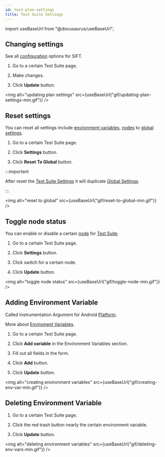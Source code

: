 ```yaml
---
id: test-plan-settings
title: Test Suite Settings
---
```


import useBaseUrl from "@docusaurus/useBaseUrl";

## Changing settings

See all [configuration](/configuration) options for SIFT.

1. Go to a certain Test Suite page.

2. Make changes.

3. Click **Update** button.

<img alt="updating plan settings" src={useBaseUrl("gif/updating-plan-settings-min.gif")} />

## Reset settings

You can reset all settings include [environment variables](/env-vars), [nodes](/nodes) to [global settings](/settings).

1. Go to a certain Test Suite page.

2. Click **Settings** button.

3. Click **Reset To Global** button.

:::important

After reset the [Test Suite Settings](/test-plan-settings) it will duplicate [Global Settings](/settings).

:::

<img alt="reset to global" src={useBaseUrl("gif/reset-to-global-min.gif")} />

## Toggle node status

You can enable or disable a certain [node](/nodes) for [Test Suite](/test-plans#test-plan-settings).

1. Go to a certain Test Suite page.

2. Click **Settings** button.

3. Click switch for a certain node.

4. Click **Update** button.

<img alt="toggle node status" src={useBaseUrl("gif/toggle-node-min.gif")} />

## Adding Environment Variable

Called Instrumentation Argument for Android [Platform](/platforms).

More about [Enviroment Variables](/env-vars).

1. Go to a certain Test Suite page.

2. Click **Add variable** in the Environment Variables section.

3. Fill out all fields in the form.

4. Click **Add** button.

5. Click **Update** button.

<img alt="creating environment variables" src={useBaseUrl("gif/creating-env-var-min.gif")} />

## Deleting Environment Variable

1. Go to a certain Test Suite page.

2. Click the red trash button nearly the certain environment variable.

3. Click **Update** button.

<img alt="deleting environment variables" src={useBaseUrl("gif/deleting-env-vars-min.gif")} />
